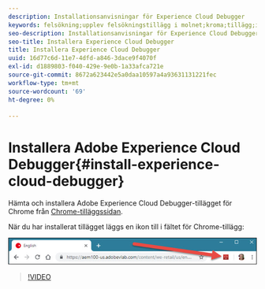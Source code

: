 ```yaml
---
description: Installationsanvisningar för Experience Cloud Debugger
keywords: felsökning;upplev felsökningstillägg i molnet;kroma;tillägg;installera
seo-description: Installationsanvisningar för Experience Cloud Debugger
seo-title: Installera Experience Cloud Debugger
title: Installera Experience Cloud Debugger
uuid: 16d77c6d-11e7-4dfd-a846-3dace9f4070f
exl-id: d1889803-f040-429e-9e0b-1a33afca721e
source-git-commit: 8672a623442e5a0daa10597a4a93631131221fec
workflow-type: tm+mt
source-wordcount: '69'
ht-degree: 0%

---
```


# Installera Adobe Experience Cloud Debugger{#install-experience-cloud-debugger}

Hämta och installera Adobe Experience Cloud Debugger-tillägget för Chrome från [Chrome-tilläggssidan](https://chrome.google.com/webstore/detail/adobe-experience-cloud-de/ocdmogmohccmeicdhlhhgepeaijenapj).

När du har installerat tillägget läggs en ikon till i fältet för Chrome-tillägg:

![](assets/start-icon.jpg)

>[!VIDEO](https://video.tv.adobe.com/v/23114t2/)
